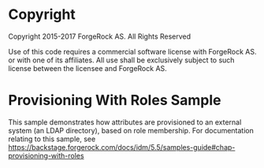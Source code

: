 Copyright
=============
Copyright 2015-2017 ForgeRock AS. All Rights Reserved

Use of this code requires a commercial software license with ForgeRock AS.
or with one of its affiliates. All use shall be exclusively subject
to such license between the licensee and ForgeRock AS.

Provisioning With Roles Sample
==============================

This sample demonstrates how attributes are provisioned to an external system (an LDAP directory),
based on role membership. For documentation relating to this sample, see
https://backstage.forgerock.com/docs/idm/5.5/samples-guide#chap-provisioning-with-roles
